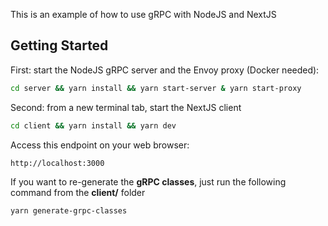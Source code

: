 This is an example of how to use gRPC with NodeJS and NextJS

## Getting Started

First: start the NodeJS gRPC server and the Envoy proxy (Docker needed):

```bash
cd server && yarn install && yarn start-server & yarn start-proxy
```


Second: from a new terminal tab, start the NextJS client

```bash
cd client && yarn install && yarn dev
```


Access this endpoint on your web browser:
```
http://localhost:3000
```

If you want to re-generate the **gRPC classes**, just run the following command from the **client/** folder
```
yarn generate-grpc-classes
```
